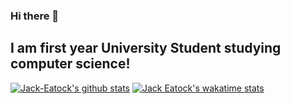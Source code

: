 ### Hi there 👋
## I am first year University Student studying computer science!

[![Jack-Eatock's github stats](https://github-readme-stats.vercel.app/api?username=Jack-Eatock&show_icons=true&theme=radical&count_private=true&include_all_commits=true)](https://github.com/anuraghazra/github-readme-stats)
[![Jack Eatock's wakatime stats](https://github-readme-stats.vercel.app/api/wakatime?username=JackEatock&layout=compact&theme=radical)](https://github.com/anuraghazra/github-readme-stats)
<!--
**Jack-Eatock/Jack-Eatock** is a ✨ _special_ ✨ repository because its `README.md` (this file) appears on your GitHub profile.




Here are some ideas to get you started:

- 🔭 I’m currently working on ...
- 🌱 I’m currently learning ...
- 👯 I’m looking to collaborate on ...
- 🤔 I’m looking for help with ...
- 💬 Ask me about ...
- 📫 How to reach me: ...
- 😄 Pronouns: ...
- ⚡ Fun fact: ...
-->

